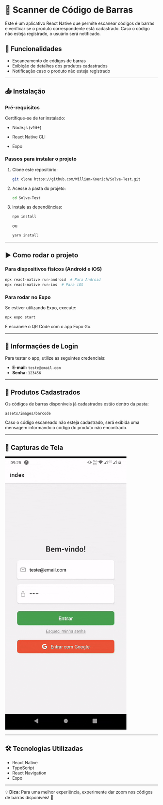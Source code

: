 # 📱 Scanner de Código de Barras

Este é um aplicativo React Native que permite escanear códigos de barras e verificar se o produto correspondente está cadastrado. Caso o código não esteja registrado, o usuário será notificado.

## 🚀 Funcionalidades

- Escaneamento de códigos de barras
- Exibição de detalhes dos produtos cadastrados
- Notificação caso o produto não esteja registrado

---

## 📥 Instalação

### Pré-requisitos

Certifique-se de ter instalado:

- Node.js (v16+)

- React Native CLI

- Expo



### Passos para instalar o projeto

1. Clone este repositório:
   ```sh
   git clone https://github.com/William-Koerich/Solve-Test.git
   ```
2. Acesse a pasta do projeto:
   ```sh
   cd Solve-Test
   ```
3. Instale as dependências:
   ```sh
   npm install
   ```
   ou
   ```sh
   yarn install
   ```

---

## ▶️ Como rodar o projeto

### Para dispositivos físicos (Android e iOS)

```sh
npx react-native run-android  # Para Android
npx react-native run-ios  # Para iOS
```

### Para rodar no Expo

Se estiver utilizando Expo, execute:

```sh
npx expo start
```

E escaneie o QR Code com o app Expo Go.

---

## 🔑 Informações de Login

Para testar o app, utilize as seguintes credenciais:

- **E-mail:** `teste@email.com`
- **Senha:** `123456`

---

## 📂 Produtos Cadastrados

Os códigos de barras disponíveis já cadastrados estão dentro da pasta:

```
assets/images/barcode
```

Caso o código escaneado não esteja cadastrado, será exibida uma mensagem informando o código do produto não encontrado.

---

## 📸 Capturas de Tela

![Funcionamento do aplicativo](assets/images/aplicativo.gif)

---

## 🛠 Tecnologias Utilizadas

- React Native
- TypeScript
- React Navigation
- Expo

---


💡 **Dica:** Para uma melhor experiência, experimente dar zoom nos códigos de barras disponíveis! 🚀

